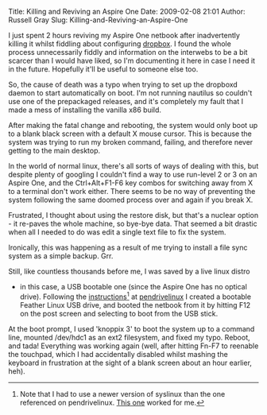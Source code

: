 Title: Killing and Reviving an Aspire One
Date: 2009-02-08 21:01
Author: Russell Gray
Slug: Killing-and-Reviving-an-Aspire-One

I just spent 2 hours reviving my Aspire One netbook after inadvertently
killing it whilst fiddling about configuring
[dropbox](http://www.getdropbox.com). I found the whole process unnecessarily
fiddly and information on the interwebs to be a bit scarcer than I would have
liked, so I'm documenting it here in case I need it in the future. Hopefully
it'll be useful to someone else too.

So, the cause of death was a typo when trying to set up the dropboxd daemon to
start automatically on boot. I'm not running nautilus so couldn't use one of
the prepackaged releases, and it's completely my fault that I made a mess of
installing the vanilla x86 build.

After making the fatal change and rebooting, the system would only boot up to
a blank black screen with a default X mouse cursor. This is because the system
was trying to run my broken command, failing, and therefore never getting to
the main desktop.

In the world of normal linux, there's all sorts of ways of dealing with this,
but despite plenty of googling I couldn't find a way to use run-level 2 or 3
on an Aspire One, and the Ctrl+Alt+F1-F6 key combos for switching away from X
to a terminal don't work either. There seems to be no way of preventing the
system following the same doomed process over and again if you break X.

Frustrated, I thought about using the restore disk, but that's a nuclear
option - it re-paves the whole machine, so bye-bye data. That seemed a bit
drastic when all I needed to do was edit a single text file to fix the system.

Ironically, this was happening as a result of me trying to install a file sync
system as a simple backup. Grr.

Still, like countless thousands before me, I was saved by a live linux distro
- in this case, a USB bootable one (since the Aspire One has no optical
drive). Following the [instructions](http://www.pendrivelinux.com/feather-linux-on-usb/)[^1] 
at [pendrivelinux](http://www.pendrivelinux.com/) I created
a bootable Feather Linux USB drive, and booted the netbook from it by hitting
F12 on the post screen and selecting to boot from the USB stick.

At the boot prompt, I used 'knoppix 3' to boot the system up to a command
line, mounted /dev/hdc1 as an ext2 filesystem, and fixed my typo. Reboot, and
tada! Everything was working again (well, after hitting Fn-F7 to reenable the
touchpad, which I had accidentally disabled whilst mashing the keyboard in
frustration at the sight of a blank screen about an hour earlier, heh).

[^1]: Note that I had to use a newer version of syslinux than the one
referenced on pendrivelinux. 
[This one](http://www.kernel.org/pub/linux/utils/boot/syslinux/Old/syslinux-3.36.zip) worked for me.
